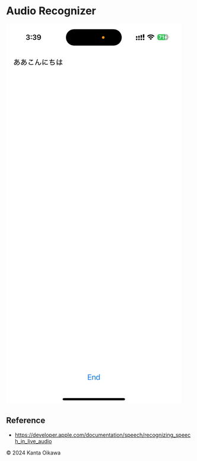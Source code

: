 # Audio Recognizer

![Screenshot](assets/screenshot.png)

## Reference

- https://developer.apple.com/documentation/speech/recognizing_speech_in_live_audio

&copy; 2024 Kanta Oikawa
